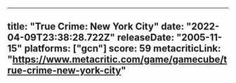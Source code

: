 
---
title: "True Crime: New York City"
date: "2022-04-09T23:38:28.722Z"
releaseDate: "2005-11-15"
platforms: ["gcn"]
score: 59
metacriticLink: "https://www.metacritic.com/game/gamecube/true-crime-new-york-city"
---
